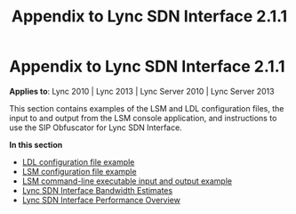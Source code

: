 ﻿---
title: Appendix to Lync SDN Interface 2.1.1
TOCTitle: Appendix to Lync SDN Interface 2.1.1
ms:assetid: 96830fcf-2a72-4a2a-8b3b-b523e0e8f4cd
ms:mtpsurl: https://msdn.microsoft.com/library/Dn785225(v=office.15)
ms:contentKeyID: 62952708
ms.date: 02/16/2015
mtps_version: v=office.15
---

# Appendix to Lync SDN Interface 2.1.1

**Applies to**: Lync 2010 | Lync 2013 | Lync Server 2010 | Lync Server 2013

This section contains examples of the LSM and LDL configuration files, the input to and output from the LSM console application, and instructions to use the SIP Obfuscator for Lync SDN Interface.

**In this section**

- [LDL configuration file example](ldl-configuration-file-example.md)
- [LSM configuration file example](lsm-configuration-file-example.md)
- [LSM command-line executable input and output example](lsm-command-line-executable-input-and-output-example.md)
- [Lync SDN Interface Bandwidth Estimates](lync-sdn-interface-bandwidth-estimates.md)
- [Lync SDN Interface Performance Overview](lync-sdn-interface-performance-overview.md)

